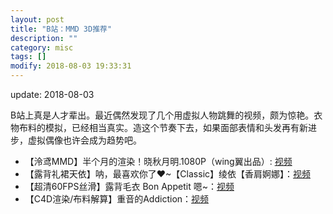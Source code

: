 ```yaml
---
layout: post
title: "B站：MMD 3D推荐"
description: ""
category: misc
tags: []
modify: 2018-08-03 19:33:31
---
```


update: 2018-08-03


B站上真是人才辈出。最近偶然发现了几个用虚拟人物跳舞的视频，颇为惊艳。衣物布料的模拟，已经相当真实。造这个节奏下去，如果面部表情和头发再有新进步，虚拟偶像也许会成为趋势吧。


+ 【泠鸢MMD】半个月的渲染！晓秋月明.1080P（wing翼出品）: [视频](https://www.bilibili.com/video/av20209008/)
+ 【露背礼裙天依】呐，最喜欢你了❤~【Classic】绫依【香肩婀娜】：[视频](https://www.bilibili.com/video/av23938222/)
+ 【超清60FPS丝滑】露背毛衣 Bon Appetit 嗯~：[视频](https://www.bilibili.com/video/av22254319)
+ 【C4D渲染/布料解算】重音的Addiction：[视频](https://www.bilibili.com/video/av25407945/)
